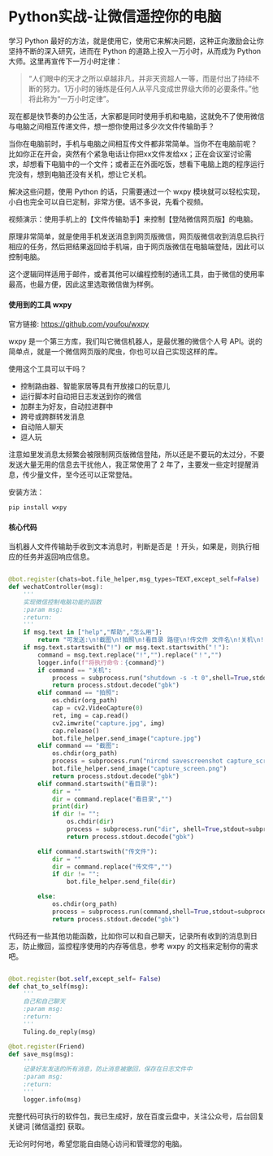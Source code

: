 # Python实战-让微信遥控你的电脑

学习 Python 最好的方法，就是使用它，使用它来解决问题，这种正向激励会让你坚持不断的深入研究，进而在 Python 的道路上投入一万小时，从而成为 Python 大师。这里再宣传下一万小时定律：

>“人们眼中的天才之所以卓越非凡，并非天资超人一等，而是付出了持续不断的努力。1万小时的锤炼是任何人从平凡变成世界级大师的必要条件。”他将此称为“一万小时定律”。

现在都是快节奏的办公生活，大家都是同时使用手机和电脑，这就免不了使用微信与电脑之间相互传递文件，想一想你使用过多少次文件传输助手？

当你在电脑前时，手机与电脑之间相互传文件都非常简单。当你不在电脑前呢？ 比如你正在开会，突然有个紧急电话让你把xx文件发给xx；正在会议室讨论需求，却想看下电脑中的一个文件；或者正在外面吃饭，想看下电脑上跑的程序运行完没有，想到电脑还没有关机，想让它关机。

解决这些问题，使用 Python 的话，只需要通过一个 wxpy 模块就可以轻松实现，小白也完全可以自已定制，非常方便。话不多说，先看个视频。

视频演示：使用手机上的【文件传输助手】来控制【登陆微信网页版】的电脑。

[]()

原理非常简单，就是使用手机发送消息到网页版微信，网页版微信收到消息后执行相应的任务，然后把结果返回给手机端，由于网页版微信在电脑端登陆，因此可以控制电脑。

这个逻辑同样适用于邮件，或者其他可以编程控制的通讯工具，由于微信的使用率最高，也最方便，因此这里选取微信做为样例。


#### 使用到的工具 wxpy

官方链接: https://github.com/youfou/wxpy

wxpy 是一个第三方库，我们叫它微信机器人，是最优雅的微信个人号 API。说的简单点，就是一个微信网页版的爬虫，你也可以自己实现这样的库。

使用这个工具可以干吗？

- 控制路由器、智能家居等具有开放接口的玩意儿
- 运行脚本时自动把日志发送到你的微信
- 加群主为好友，自动拉进群中
- 跨号或跨群转发消息
- 自动陪人聊天
- 逗人玩

注意如里发消息太频繁会被限制网页版微信登陆，所以还是不要玩的太过分，不要发送大量无用的信息去干扰他人，我正常使用了 2 年了，主要发一些定时提醒消息，传少量文件，至今还可以正常登陆。

安装方法：

```python
pip install wxpy
```

#### 核心代码

当机器人文件传输助手收到文本消息时，判断是否是 ！开头，如果是，则执行相应的任务并返回响应信息。

```python

@bot.register(chats=bot.file_helper,msg_types=TEXT,except_self=False)
def wechatController(msg):
    '''
    实现微信控制电脑功能的函数
    :param msg:
    :return:
    '''
    if msg.text in ["help","帮助","怎么用"]:
        return "可发送:\n!截图\n!拍照\n!看目录 路径\n!传文件 文件名\n!关机\n!cmd命令"
    if msg.text.startswith("!") or msg.text.startswith("！"):
        command = msg.text.replace("!","").replace("！","")
        logger.info(f"将执行命令：{command}")
        if command == "关机":
            process = subprocess.run("shutdown -s -t 0",shell=True,stdout=subprocess.PIPE)
            return process.stdout.decode("gbk")
        elif command == "拍照":
            os.chdir(org_path)
            cap = cv2.VideoCapture(0)
            ret, img = cap.read()
            cv2.imwrite("capture.jpg", img)
            cap.release()
            bot.file_helper.send_image("capture.jpg")
        elif command == "截图":
            os.chdir(org_path)
            process = subprocess.run("nircmd savescreenshot capture_screen.png",shell=True,stdout=subprocess.PIPE)
            bot.file_helper.send_image("capture_screen.png")
            return process.stdout.decode("gbk")
        elif command.startswith("看目录"):
            dir = ""
            dir = command.replace("看目录","")
            print(dir)
            if dir != "":
                os.chdir(dir)
                process = subprocess.run("dir", shell=True,stdout=subprocess.PIPE)
                return process.stdout.decode("gbk")

        elif command.startswith("传文件"):
            dir = ""
            dir = command.replace("传文件","")
            if dir != "":
                bot.file_helper.send_file(dir)

        else:
            os.chdir(org_path)
            process = subprocess.run(command,shell=True,stdout=subprocess.PIPE)
            return process.stdout.decode("gbk")

```

代码还有一些其他功能函数，比如你可以和自己聊天，记录所有收到的消息到日志，防止撤回，监控程序使用的内存等信息，参考 wxpy 的文档来定制你的需求吧。

```python

@bot.register(bot.self,except_self= False)
def chat_to_self(msg):
    '''
    自己和自己聊天
    :param msg:
    :return:
    '''
    Tuling.do_reply(msg)

@bot.register(Friend)
def save_msg(msg):
    '''
    记录好友发送的所有消息，防止消息被撤回，保存在日志文件中
    :param msg:
    :return:
    '''
    logger.info(msg)

```

完整代码可执行的软件包，我已生成好，放在百度云盘中，关注公众号，后台回复 关键词 [微信遥控] 获取。


无论何时何地，希望您能自由随心访问和管理您的电脑。

